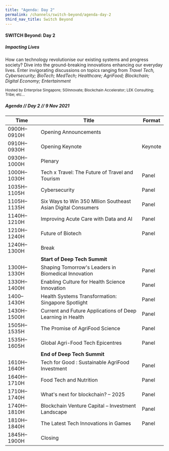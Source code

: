 ```yaml
---
title: "Agenda: Day 2"
permalink: /channels/switch-beyond/agenda-day-2
third_nav_title: Switch Beyond
---
```

#### SWITCH Beyond: Day 2
##### Impacting Lives

How can technology revolutionise our existing systems and progress society? Dive into the ground-breaking innovations enhancing our everyday lives. Enter invigorating discussions on topics ranging from *Travel Tech, Cybersecurity; BioTech; MedTech; Healthcare; AgriFood; Blockchain; Digital Economy; Entertainment*

<sub>Hosted by Enterprise Singapore; SGInnovate; Blockchain Accelerator; LEK Consulting; Tribe; etc...</sub>

##### Agenda // Day 2 // 9 Nov 2021

| Time | Title | Format |
| -------- | -------- | -------- |
| 0900H–0910H     | Opening Announcements    |      |
| 0910H–0930H     | Opening Keynote    | Keynote     |
| 0930H–1000H     | Plenary    |      |
| 1000H–1030H     | Tech x Travel: The Future of Travel and Tourism     | Panel     |
| 1035H–1105H     | Cybersecurity    | Panel    |
| 1105H–1135H     | Six Ways to Win 350 MIlion Southeast Asian Digital Consumers     | Panel   |
| 1140H–1210H     | Improving Acute Care with Data and AI       | Panel     |
| 1210H–1240H     | Future of Biotech      | Panel     |
| 1240H–1300H     | Break     |     |
|      | **Start of Deep Tech Summit**     |      |
| 1300H–1330H     | Shaping Tomorrow's Leaders in Biomedical Innovation     | Panel     |
| 1330H–1400H     | Enabling Culture for Health Science Innovation     | Panel     |
| 1400–1430H     | Health Systems Transformation: Singapore Spotlight     | Panel     |
| 1430H–1500H     | Current and Future Applications of Deep Learning in Health     | Panel     |
| 1505H–1535H     | The Promise of AgriFood Science     | Panel    |
| 1535H–1605H     | Global Agri-Food Tech Epicentres     | Panel     |
|      | **End of Deep Tech Summit**     |      |
| 1610H–1640H     | Tech for Good : Sustainable AgriFood Investment     | Panel    |
| 1640H–1710H     | Food Tech and Nutrition    | Panel     |
| 1710H–1740H     | What's next for blockchain? – 2025    | Panel     |
| 1740H–1810H     | Blockchain Venture Capital – Investment Landscape     | Panel     |
| 1810H–1840H     | The Latest Tech Innovations in Games     | Panel   |
| 1845H–1900H     | Closing     |    |